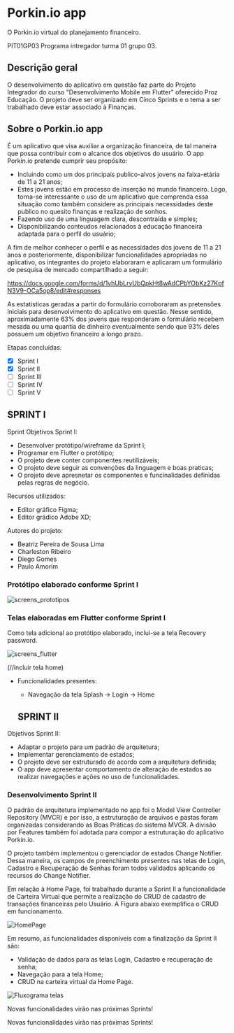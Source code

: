 # **Porkin.io app**

O Porkin.io virtual do planejamento financeiro.

PIT01GP03
Programa intregador turma 01 grupo 03.

## Descrição geral

O desenvolvimento do aplicativo em questão faz parte do Projeto Integrador do curso "Desenvolvimento Mobile em Flutter" oferecido Proz Educação.
O projeto deve ser organizado em Cinco Sprints e o tema a ser trabalhado deve estar associado à Finanças.

## Sobre o Porkin.io app

É um aplicativo que visa auxiliar a organização financeira, de tal maneira que possa contribuir com o alcance dos objetivos do usuário.
O app Porkin.io pretende cumprir seu propósito:
- Incluindo como um dos principais publico-alvos jovens na faixa-etária de 11 a 21 anos;
- Estes jovens estão em processo de inserção no mundo financeiro. Logo, torna-se interessante o uso de um aplicativo que comprenda essa situação como também considere as principais necessidades deste publico no quesito finanças e realização de sonhos.
- Fazendo uso de uma linguagem clara, descontraída e simples;
- Disponibilizando conteudos relacionados à educação financeira adaptada para o perfil do usuário;

A fim de melhor conhecer o perfil e as necessidades dos jovens de 11 a 21 anos e posteriormente, disponibilizar funcionalidades apropriadas no aplicativo, os integrantes do projeto elaboraram e aplicaram um formulário de pesquisa de mercado compartilhado a seguir:

https://docs.google.com/forms/d/1vhUbLryUbQpkHt8wAdCPbYObKz27KpfN3V9-OCa5op8/edit#responses

As estatisticas geradas a partir do formulário corroboraram as pretensões iniciais para desenvolvimento do aplicativo em questão. Nesse sentido, aproximadamente 63% dos jovens que responderam o formulário recebem mesada ou uma quantia de dinheiro eventualmente sendo que 93% deles possuem um objetivo financeiro a longo prazo.

Etapas concluídas:
- [x] Sprint I
- [X] Sprint II
- [ ] Sprint III
- [ ] Sprint IV
- [ ] Sprint V

## SPRINT I
Sprint Objetivos Sprint I:

- Desenvolver protótipo/wireframe da Sprint I;
- Programar em Flutter o protótipo;
- O projeto deve conter componentes reutilizáveis; 
- O projeto deve seguir as convenções da linguagem e boas praticas;
- O projeto deve apresnetar os componentes e funcinalidades definidas pelas regras de negócio.

Recursos utilizados:

- Editor gráfico Figma;
- Editor grádico Adobe XD;


Autores do projeto:
- Beatriz Pereira de Sousa Lima
- Charleston Ribeiro
- Diego Gomes
- Paulo Amorim


### Protótipo elaborado conforme Sprint I

![screens_prototipos](https://user-images.githubusercontent.com/108772866/198699526-6d94e51f-df4f-4d22-be44-b540795b3ddf.jpeg)

### Telas elaboradas em Flutter conforme Sprint I

Como tela adicional ao protótipo elaborado, inclui-se a tela Recovery password.

![screens_flutter](https://user-images.githubusercontent.com/108772866/198755644-fc47a5e5-ae01-42bf-965a-d39e418b9acf.png)


(//incluir tela home)

- Funcionalidades presentes:
  - Navegação da tela Splash -> Login -> Home
  
  ## SPRINT II
 Objetivos Sprint II:

- Adaptar o projeto para um padrão de arquitetura;
- Implementar gerenciamento de estados;
- O projeto deve ser estruturado de acordo com a arquitetura definida; 
- O app deve apresentar comportamento de alteração de estados ao realizar navegações e ações no uso de funcionalidades.

### Desenvolvimento Sprint II

O padrão de arquitetura implementado no app foi o Model View Controller Repository (MVCR) e por isso, a estruturação de arquivos e pastas foram organizadas considerando as Boas Práticas do sistema MVCR. A divisão por Features também foi adotada para compor a estruturação do aplicativo Porkin.io.

O projeto também implementou o gerenciador de estados Change Notifier. Dessa maneira, os campos de preenchimento presentes nas telas de Login, Cadastro e Recuperação de Senhas foram todos validados aplicando os recursos do Change Notifier.

Em relação à Home Page, foi trabalhado durante a Sprint II a funcionalidade de Carteira Virtual que permite a realização do CRUD de cadastro de transações financeiras pelo Usuário. A Figura abaixo exemplifica o CRUD em funcionamento. 


![HomePage](https://user-images.githubusercontent.com/108772866/206205216-56242830-2c72-42ed-9933-4f82757863bb.png)


Em resumo, as funcionalidades disponíveis com a finalização da Sprint II são:
- Validação de dados para as telas Login, Cadastro e recuperação de senha;
- Navegação para a tela Home;
- CRUD na carteira virtual da Home Page.

![Fluxograma telas](https://user-images.githubusercontent.com/108772866/206206037-60110ad8-5982-4373-b76a-949440993bf8.png)


Novas funcionalidades virão nas próximas Sprints!




Novas funcionalidades virão nas próximas Sprints!



